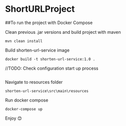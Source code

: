 # ShortURLProject

##To run the project with Docker Compose

Clean previous .jar versions and build project with maven
```
mvn clean install
```

Build shorten-url-service image
```
docker build -t shorten-url-service:1.0 .
```

//TODO: Check configuration start up process
```

```

Navigate to resources folder
```
shorten-url-service\src\main\resources
```

Run docker compose
```
docker-compose up
```

Enjoy :blush:

